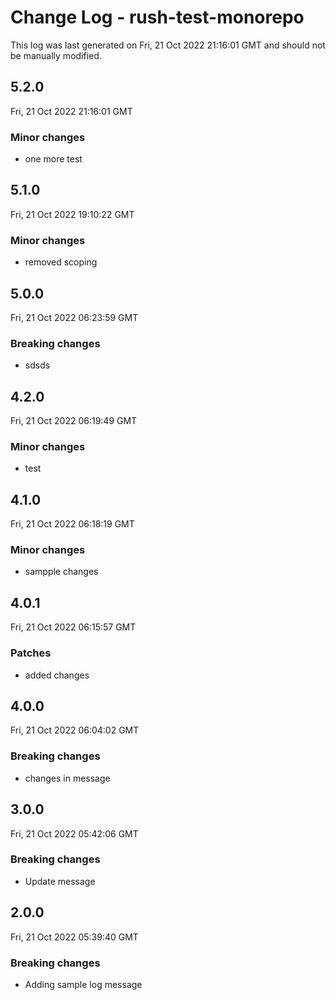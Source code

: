 # Change Log - rush-test-monorepo

This log was last generated on Fri, 21 Oct 2022 21:16:01 GMT and should not be manually modified.

## 5.2.0
Fri, 21 Oct 2022 21:16:01 GMT

### Minor changes

- one more test

## 5.1.0
Fri, 21 Oct 2022 19:10:22 GMT

### Minor changes

- removed scoping

## 5.0.0
Fri, 21 Oct 2022 06:23:59 GMT

### Breaking changes

- sdsds

## 4.2.0
Fri, 21 Oct 2022 06:19:49 GMT

### Minor changes

- test

## 4.1.0
Fri, 21 Oct 2022 06:18:19 GMT

### Minor changes

- sampple changes

## 4.0.1
Fri, 21 Oct 2022 06:15:57 GMT

### Patches

- added changes

## 4.0.0
Fri, 21 Oct 2022 06:04:02 GMT

### Breaking changes

- changes in message

## 3.0.0
Fri, 21 Oct 2022 05:42:06 GMT

### Breaking changes

- Update message

## 2.0.0
Fri, 21 Oct 2022 05:39:40 GMT

### Breaking changes

- Adding sample log message

